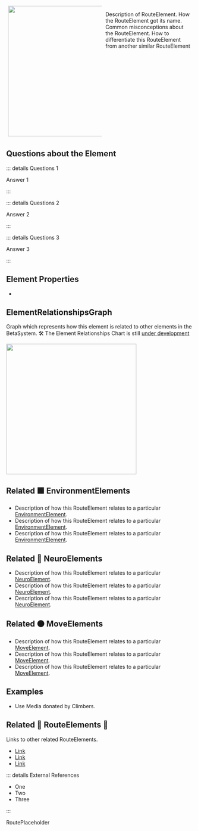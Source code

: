 
<div style="display: flex; width: %100; margin-top: 100px;">
    <div style="margin: 5px; width: 50%">
        <img height="350" width="350" src="/RouteImage.png"/>
    </div>
    <div style="margin: 5px; width: 50%">
        <p >Description of RouteElement. How the RouteElement got its name. Common misconceptions about the RouteElement. How to differentiate this RouteElement from another similar RouteElement</p>
    </div>
</div>

## Questions about the Element

::: details Questions 1

Answer 1

:::

::: details Questions 2

Answer 2

:::

::: details Questions 3

Answer 3

:::


## Element Properties

- 

## ElementRelationshipsGraph

Graph which represents how this element is related to other elements in the BetaSystem.
🛠 The Element Relationships Chart is still [under development](/development/ElementRelationshipDiagram)

<img height="350" width="350" src="/DirectedGraph_UndirectedGraph.png"/>

## Related 🟩 EnvironmentElements
- Description of how this RouteElement relates to a particular [EnvironmentElement]().
- Description of how this RouteElement relates to a particular [EnvironmentElement]().
- Description of how this RouteElement relates to a particular [EnvironmentElement]().
## Related 💜 NeuroElements
- Description of how this RouteElement relates to a particular [NeuroElement]().
- Description of how this RouteElement relates to a particular [NeuroElement]().
- Description of how this RouteElement relates to a particular [NeuroElement]().

## Related 🟠 MoveElements
- Description of how this RouteElement relates to a particular [MoveElement]().
- Description of how this RouteElement relates to a particular [MoveElement]().
- Description of how this RouteElement relates to a particular [MoveElement]().

## Examples

- Use Media donated by Climbers. 

## Related 🔺 RouteElements 🔺

Links to other related RouteElements. 

- [Link]()
- [Link]()
- [Link]()

::: details External References

- One
- Two
- Three

:::

RoutePlaceholder